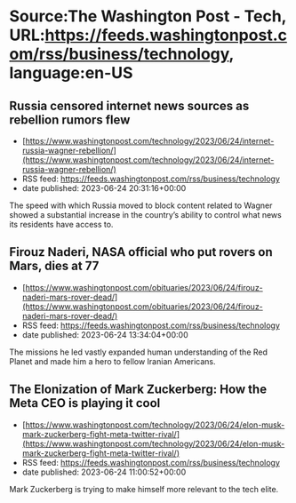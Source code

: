 # Source:The Washington Post - Tech, URL:https://feeds.washingtonpost.com/rss/business/technology, language:en-US

## Russia censored internet news sources as rebellion rumors flew
 - [https://www.washingtonpost.com/technology/2023/06/24/internet-russia-wagner-rebellion/](https://www.washingtonpost.com/technology/2023/06/24/internet-russia-wagner-rebellion/)
 - RSS feed: https://feeds.washingtonpost.com/rss/business/technology
 - date published: 2023-06-24 20:31:16+00:00

The speed with which Russia moved to block content related to Wagner showed a substantial increase in the country’s ability to control what news its residents have access to.

## Firouz Naderi, NASA official who put rovers on Mars, dies at 77
 - [https://www.washingtonpost.com/obituaries/2023/06/24/firouz-naderi-mars-rover-dead/](https://www.washingtonpost.com/obituaries/2023/06/24/firouz-naderi-mars-rover-dead/)
 - RSS feed: https://feeds.washingtonpost.com/rss/business/technology
 - date published: 2023-06-24 13:34:04+00:00

The missions he led vastly expanded human understanding of the Red Planet and made him a hero to fellow Iranian Americans.

## The Elonization of Mark Zuckerberg: How the Meta CEO is playing it cool
 - [https://www.washingtonpost.com/technology/2023/06/24/elon-musk-mark-zuckerberg-fight-meta-twitter-rival/](https://www.washingtonpost.com/technology/2023/06/24/elon-musk-mark-zuckerberg-fight-meta-twitter-rival/)
 - RSS feed: https://feeds.washingtonpost.com/rss/business/technology
 - date published: 2023-06-24 11:00:52+00:00

Mark Zuckerberg is trying to make himself more relevant to the tech elite.

